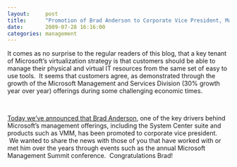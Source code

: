 ```yaml
---
layout:     post
title:      "Promotion of Brad Anderson to Corporate Vice President, Management and Services Division"
date:       2009-07-28 16:16:00
categories: management
---
```

It comes as no surprise to the regular readers of this blog, that a key tenant of Microsoft’s virtualization strategy is that customers should be able to manage their physical and virtual IT resources from the same set of easy to use tools.  It seems that customers agree, as demonstrated through the growth of the Microsoft Management and Services Division (30% growth year over year) offerings during some challenging economic times.

 

[Today we’ve announced that Brad Anderson](http://blogs.technet.com/systemcenter/archive/2009/07/28/brad-anderson-promoted-to-corporate-vice-president-of-management-and-services-division.aspx "Brad Anderson promotion to CVP"), one of the key drivers behind Microsoft’s management offerings, including the System Center suite and products such as VMM, has been promoted to corporate vice president.  We wanted to share the news with those of you that have worked with or met him over the years through events such as the annual Microsoft Management Summit conference.  Congratulations Brad!
